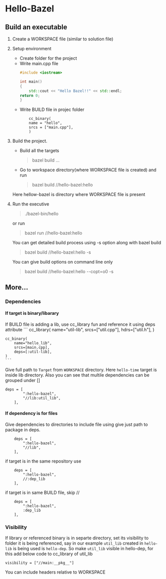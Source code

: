# Hello-Bazel
## Build an executable
1. Create a WORKSPACE file (similar to solution file)
2. Setup environment
    * Create folder for the project
    * Write main.cpp file
        ```cpp
        #include <iostream>

        int main()
        {
            std::cout << "Hello Bazel!!" << std::endl;
        return 0;
        }
        ```
    * Write BUILD file in projec folder
        ```
            cc_binary(
            name = "hello",
            srcs = ["main.cpp"],
            )
        ```
3. Build the project.

    - Build all the targets
        > bazel build ...

    - Go to workspace directory(where  WORKSPACE file is created) and run
        > bazel build //hello-bazel:hello
    
    Here hellow-bazel is directory where WORKSPACE file is present 

4. Run the executive 
    > ./bazel-bin/hello

    or run 
    > bazel run //hello-bazel:hello

    You can get detailed build process using -s option along with bazel build
    > bazel build //hello-bazel:hello -s
    
    You can give build options on command line only
    > bazel build //hello-bazel:hello --copt=o0 -s

## More...
### Dependencies
#### If target is binary/libarary
If BUILD file is adding a lib, use cc_library fun and reference it using deps attribute
    ```
        cc_library(
        name="util-lib",
        srcs=["util.cpp"],
        hdrs=["util.h"],
    )

    cc_binary(
        name="hello_lib",
        srcs=[main.cpp],
        deps=[:util-lib],
    )
    ```

Give full path to `Target` from `WORKSPACE` directory. Here `hello-time` target is inside lib directory. Also you can see that multile dependencies can be grouped under []
```
deps = [
        ":hello-bazel",
        "//lib:util_lib",
    ],
```
#### If dependency is for files
Give dependencies to directories to include file using give just path to package in deps.

```
    deps = [
        ":hello-bazel",
        "//lib",
    ],
```
if target is in the same repository use
```
    deps = [
        ":hello-bazel",
        //:dep_lib
    ],
```
if target is in same BUILD file, skip //
```
    deps = [
        ":hello-bazel",
        :dep_lib
    ],
```

### Visibility 
If library or referenced binary is in separte directory, set its visibility to folder it is being referenced, say in our example `util_lib` created in `hello-lib` is being used is `hello-dep`. So make `util_lib` visible in hello-dep, for this add below code to cc_library of util_lib 

    visibility = ["//main:__pkg__"]

You can include headers relative to WORKSPACE
